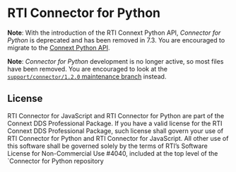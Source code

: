 
RTI Connector for Python
========================

**Note**: With the introduction of the RTI Connext Python API, 
*Connector for Python* is deprecated and has been removed in 7.3. You are 
encouraged to migrate to the [Connext Python API](https://community.rti.com/static/documentation/connext-dds/current/doc/api/connext_dds/api_python/index.html).  

**Note**: *Connector for Python* development is no longer active, so most files
have been removed. You are encouraged to look at the [`support/connector/1.2.0` maintenance branch](https://github.com/rticommunity/rticonnextdds-connector-py/tree/support/connector/1.2.0)
instead.

## License
RTI Connector for JavaScript and RTI Connector for Python are part of the Connext
DDS Professional Package. If you have a valid license for the RTI Connext DDS
Professional Package, such license shall govern your use of RTI Connector for
Python and RTI Connector for JavaScript. All other use of this software shall
be governed solely by the terms of RTI’s Software License for Non-Commercial
Use #4040, included at the top level of the `Connector for Python repository
